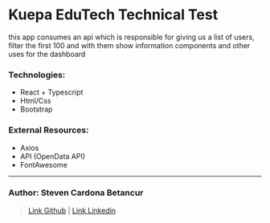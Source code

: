 # Kuepa EduTech Technical Test

this app consumes an api which is responsible for giving us a list of users, filter the first 100 and with them show information components and other uses for the dashboard

### Technologies:

- React + Typescript
- Html/Css
- Bootstrap

### External Resources:

- Axios
- API (OpenData API)
- FontAwesome

---

### Author: Steven Cardona Betancur

> [Link Github](https://github.com/stevencar2004) | [Link Linkedin](https://www.linkedin.com/in/stevencardona/)
